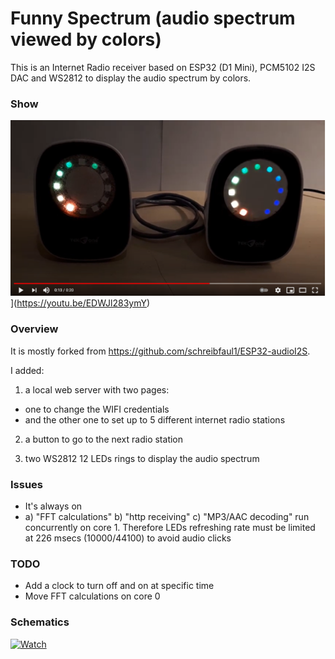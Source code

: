 # Funny Spectrum (audio spectrum viewed by colors)

This is an Internet Radio receiver based on ESP32 (D1 Mini),  PCM5102 I2S DAC and WS2812 to display the audio spectrum by colors.

### Show

[![](https://github.com/guido57/Funny-Spectrum/blob/master/pictures/Internet%20Radio%20ESP32%20I2S%20PCM5102%20WS2812.PNG)](https://youtu.be/EDWJl283ymY)](https://youtu.be/EDWJl283ymY)

### Overview
It is mostly forked from https://github.com/schreibfaul1/ESP32-audioI2S.

I added:

1) a local web server with two pages: 
- one to change the WIFI credentials 
- and the other one to set up to 5 different internet radio stations

2) a button to go to the next radio station 

3) two WS2812 12 LEDs rings to display the audio spectrum 

### Issues
- It's always on
- a) "FFT calculations"  b) "http receiving" c) "MP3/AAC decoding" run concurrently on core 1. Therefore LEDs refreshing rate must be limited at 226 msecs (10000/44100) to avoid audio clicks 

### TODO 
- Add a clock to turn off and on at specific time
- Move FFT calculations on core 0 


### Schematics

[![Watch](https://github.com/guido57/InternetRadioI2S-PCM5102/blob/master/schematics/InternetRadioPCM5102-I2S-Schematic.png)](https://github.com/guido57/InternetRadioI2S-PCM5102/blob/master/schematics/InternetRadioPCM5102-I2S-Schematic.png)
